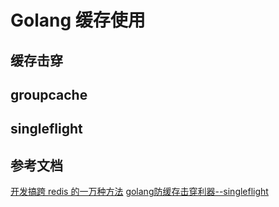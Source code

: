 # Golang 缓存使用

## 缓存击穿

## groupcache

## singleflight

## 参考文档

[开发搞跨 redis 的一万种方法](https://mp.weixin.qq.com/s/YKAEjPVABpSxyxLieyqPsg)
[golang防缓存击穿利器--singleflight](https://segmentfault.com/a/1190000018464029?utm_campaign=studygolang.com&utm_medium=studygolang.com&utm_source=studygolang.com)

